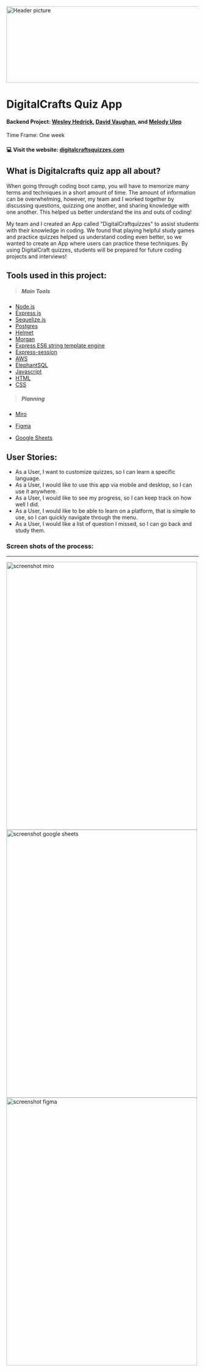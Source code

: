<img src="https://github.com/wesleyhedrick/DigitalCraftsQuizApp/blob/master/public/stylesheets/images/readme-banner.png" width="900" height="200" alt="Header picture" />

# DigitalCrafts Quiz App



#### **Backend Project:** [Wesley Hedrick](https://github.com/wesleyhedrick), [David Vaughan](https://github.com/davidvaughan86), and [Melody Ulep](https://github.com/mculep)

Time Frame: One week


#### 💻  Visit the website: [digitalcraftsquizzes.com](https://digitalcraftsquizzes.com)



## What is Digitalcrafts quiz app all about?



When going through coding boot camp, you will have to memorize many terms and techniques in a short amount of time. The amount of information can be overwhelming, however, my team and I worked together by discussing questions, quizzing one another, and sharing knowledge with one another. This helped us better understand the ins and outs of coding!

My team and I created an App called "DigitalCraftquizzes" to assist students with their knowledge in coding. We found that playing helpful study games and practice quizzes helped us understand coding even better, so we wanted to create an App where users can practice these techniques. By using DigitalCraft quizzes, students will be prepared for future coding projects and interviews!



## Tools used in this project:

> ##### **Main Tools**

-   [Node.js](https://nodejs.org/en/)
-   [Express.js](https://expressjs.com)
-   [Sequelize.js](https://sequelize.org)
-   [Postgres](https://www.postgresql.org)
-   [Helmet](https://www.npmjs.com/package/helmet)
-   [Morgan](https://www.npmjs.com/package/morgan) 
-   [Express ES6 string template engine](https://www.npmjs.com/package/express-es6-template-engine)
-   [Express-session](https://www.npmjs.com/package/express-session)
-   [AWS](https://aws.amazon.com)
-   [ElephantSQL](https://www.elephantsql.com)
-   [Javascript](https://www.javascript.com)
-   [HTML](https://html.com)
-   [CSS](https://www.w3schools.com/html/)

> #####  **Planning**

* [Miro](https://miro.com/)

* [Figma](https://www.figma.com/)

* [Google Sheets](https://www.google.com/sheets/about/)

  

## User Stories:

- As a User, I want to customize quizzes, so I can learn a specific language.
- As a User, I would like to use this app via mobile and desktop, so I can use it anywhere.
- As a User, I would like to see my progress, so I can keep track on how well I did.
- As a User, I would like to be able to learn on a platform, that is simple to use, so I can quickly navigate through the menu.
- As a User, I would like a list of question I missed, so I can go back and study them. 



### Screen shots of the process:

---

<img src="https://github.com/wesleyhedrick/DigitalCraftsQuizApp/blob/master/public/stylesheets/images/miro.png" width="500" height="700" alt="screenshot miro" />


<img src="https://github.com/wesleyhedrick/DigitalCraftsQuizApp/blob/master/public/stylesheets/images/google-sheets.png" width="500" height="700" alt="screenshot google sheets" />


<img src="https://github.com/wesleyhedrick/DigitalCraftsQuizApp/blob/master/public/stylesheets/images/figma.png" width="500" height="700" alt="screenshot figma" />


